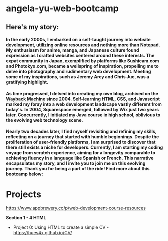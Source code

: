 # angela-yu-web-bootcamp
## **Here's my story:**
#### In the early 2000s, I embarked on a self-taught journey into website development, utilizing online resources and nothing more than Notepad. My enthusiasm for anime, manga, and Japanese culture found expression as I crafted websites centered around these interests. The expat community in Japan, exemplified by platforms like Sushicam.com and Photokyo.com, became a wellspring of inspiration, propelling me to delve into photography and rudimentary web development. Meeting some of my inspirations, such as Jeremy Arey and Chris Jue, was a gratifying highlight.

#### As time progressed, I delved into creating my own blog, archived on the [Wayback Machine](https://web.archive.org/web/20041121130526/http://www.raymidwest.com/) since 2004. Self-learning HTML, CSS, and Javascript marked my foray into a web development landscape vastly different from today's. In 2004, Squarespace emerged, followed by Wix just two years later. Concurrently, I initiated my Java course in high school, oblivious to the evolving web technology scene.

#### Nearly two decades later, I find myself revisiting and refining my skills, reflecting on a journey that started with humble beginnings. Despite the proliferation of user-friendly platforms, I am surprised to discover that there still exists a niche for developers. Currently, I am starting my coding voyage from ~~scratch~~ experience, aiming for a longevity comparable to achieving fluency in a language like Spanish or French. This narrative encapsulates my story, and I invite you to join me on this evolving journey. Thank you for being a part of the ride!  Find more about this bootcamp below:
# 
# Projects
https://www.appbrewery.co/p/web-development-course-resources  

**Section 1 - 4 HTML**  
* Project 0: Using HTML to create a simple CV - https://hues4x.github.io/CV/